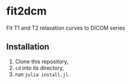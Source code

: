 fit2dcm
========

Fit T1 and T2 relaxation curves to DICOM series

Installation
------------

1. Clone this repository,
2. `cd` into its directory,
3. run `julia install.jl`.

